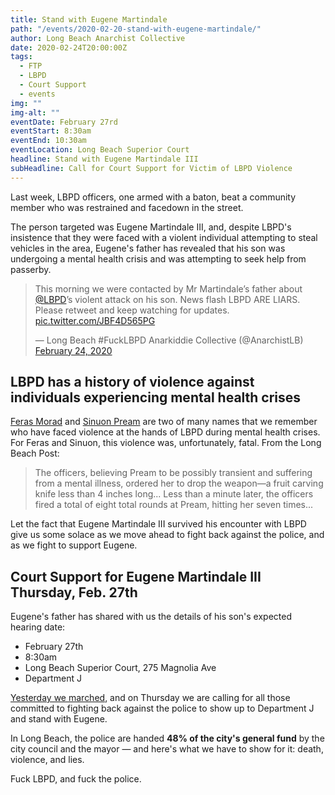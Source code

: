 ```yaml
---
title: Stand with Eugene Martindale
path: "/events/2020-02-20-stand-with-eugene-martindale/"
author: Long Beach Anarchist Collective
date: 2020-02-24T20:00:00Z
tags:
  - FTP
  - LBPD
  - Court Support
  - events
img: ""
img-alt: ""
eventDate: February 27rd
eventStart: 8:30am
eventEnd: 10:30am
eventLocation: Long Beach Superior Court
headline: Stand with Eugene Martindale III
subHeadline: Call for Court Support for Victim of LBPD Violence
---
```


Last week, LBPD officers, one armed with a baton, beat a community member who was restrained and facedown in the street.

The person targeted was Eugene Martindale III, and, despite LBPD's insistence that they were faced with a violent individual attempting to steal vehicles in the area, Eugene's father has revealed that his son was undergoing a mental health crisis and was attempting to seek help from passerby.

> This morning we were contacted by Mr Martindale’s father about <a href="https://twitter.com/LBPD?ref_src=twsrc%5Etfw">@LBPD</a>’s violent attack on his son. News flash LBPD ARE LIARS. Please retweet and keep watching for updates. <a href="https://t.co/JBF4D565PG">pic.twitter.com/JBF4D565PG</a></p>&mdash; Long Beach #FuckLBPD Anarkiddie Collective (@AnarchistLB) <a href="https://twitter.com/AnarchistLB/status/1232010829513412608?ref_src=twsrc%5Etfw">February 24, 2020</a>

## LBPD has a history of violence against individuals experiencing mental health crises

[Feras Morad](https://lbpost.com/news/city/jury-rules-officer-who-shot-cal-state-long-beach-student-didnt-use-excessive-force/) and [Sinuon Pream](https://lbpost.com/news/jury-awards-9-8-million-to-family-of-mentally-ill-woman-shot-by-long-beach-police) are two of many names that we remember who have faced violence at the hands of LBPD during mental health crises. For Feras and Sinuon, this violence was, unfortunately, fatal. From the Long Beach Post:

> The officers, believing Pream to be possibly transient and suffering from a mental illness, ordered her to drop the weapon—a fruit carving knife less than 4 inches long... Less than a minute later, the officers fired a total of eight total rounds at Pream, hitting her seven times...

Let the fact that Eugene Martindale III survived his encounter with LBPD give us some solace as we move ahead to fight back against the police, and as we fight to support Eugene.

## Court Support for Eugene Martindale III Thursday, Feb. 27th

Eugene's father has shared with us the details of his son's expected hearing date:

- February 27th
- 8:30am
- Long Beach Superior Court, 275 Magnolia Ave
- Department J

[Yesterday we marched](https://lbpost.com/news/anti-police-protest-cindy-allen), and on Thursday we are calling for all those committed to fighting back against the police to show up to Department J and stand with Eugene.

In Long Beach, the police are handed **48% of the city's general fund** by the city council and the mayor — and here's what we have to show for it: death, violence, and lies.

Fuck LBPD, and fuck the police.
